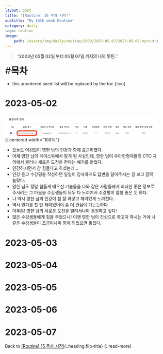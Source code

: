 ```yaml
---
layout: post
title: "[Routine] 16 주차 시작!"
subtitle: "My 16th week Routine"
category: daily
tags: routine
image:
    path: /assets/img/daily/routine/2023/2023-05-07/2023-05-07-myroutine-16th.png
---
```


> “**2023년 05월 02일 부터 05월 07일 까지의 나의 루틴.**”

<span style="font-size:30px;">\#**목차**</span>
* this unordered seed list will be replaced by the toc
{:toc}

# 2023-05-02
![2023-05-02](/assets/img/daily/routine/2023/2023-05-07/2023-05-02_myroutine.png){:.centered width="100%"}
- 오늘도 어김없이 영한 님의 인강과 함께 출근하였다.
- 어제 영한 님의 페이스북에서 알게 된 사실인데, 영한 님이 우아한형제들의 CTO 자리에서 물러나 새로운 도전을 한다는 얘기를 들었다.
- 인강하시면서 참 힘들다고 하셨는데...
- 인강 듣고 수강평을 작성하면 일일이 감사하게도 답변을 달아주시는 걸 보고 깜짝 놀랐다.
- 영한 님도 정말 힘들게 배우신 기술들을 나와 같은 사람들에게 최대한 좋은 정보로 주시려는 그 마음을 수강생들이 모두 다 느껴져서 수강평이 엄청 좋은 듯 하다. 
- 나 역시 영한 님의 인강이 참 잘 와닿고 재미있게 느껴진다.
- 역시 뭔가를 할 땐 재미있어야 좀 더 관심이 가는듯하다.
- 아무튼! 영한 님의 새로운 도전을 멀리서나마 응원하고 싶다! 
- 많은 수강생들에게 힘을 주었으니! 이젠 영한 님이 진심으로 하고자 하시는 거에 나 같은 수강생들이 조금이나마 힘이 되었으면 좋겠다.

# 2023-05-03
# 2023-05-04
# 2023-05-05
# 2023-05-06
# 2023-05-07

Back to [[Routine] 15 주차 시작!](../04-april/2023-04-23-week-14th.md){:.heading.flip-title}
{:.read-more}

[//]: # (Continue with [[Routine] 16 주차 시작!]&#40;../05-may/2023-05-02-week-16th.md&#41;{:.heading.flip-title})
[//]: # ({:.read-more})

<!-- Links -->

<!-- Study Links -->

<!-- Commit Links -->